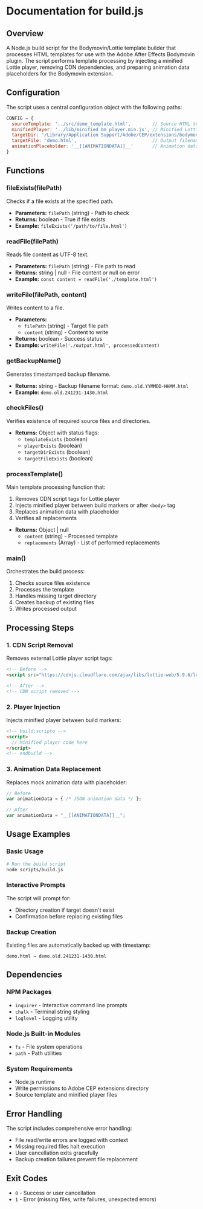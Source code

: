 # Documentation for build.js

## Overview

A Node.js build script for the Bodymovin/Lottie template builder that processes HTML templates for use with the Adobe After Effects Bodymovin plugin. The script performs template processing by injecting a minified Lottie player, removing CDN dependencies, and preparing animation data placeholders for the Bodymovin extension.

## Configuration

The script uses a central configuration object with the following paths:

```javascript
CONFIG = {
  sourceTemplate: '../src/demo_template.html',        // Source HTML template
  minifiedPlayer: '../lib/minified_bm_player.min.js', // Minified Lottie player
  targetDir: '/Library/Application Support/Adobe/CEP/extensions/bodymovin/assets/player/',
  targetFile: 'demo.html',                            // Output filename
  animationPlaceholder: '__[[ANIMATIONDATA]]__'       // Animation data placeholder
}
```

## Functions

### fileExists(filePath)
Checks if a file exists at the specified path.
- **Parameters:** `filePath` (string) - Path to check
- **Returns:** boolean - True if file exists
- **Example:** `fileExists('/path/to/file.html')`

### readFile(filePath)
Reads file content as UTF-8 text.
- **Parameters:** `filePath` (string) - File path to read
- **Returns:** string | null - File content or null on error
- **Example:** `const content = readFile('./template.html')`

### writeFile(filePath, content)
Writes content to a file.
- **Parameters:** 
  - `filePath` (string) - Target file path
  - `content` (string) - Content to write
- **Returns:** boolean - Success status
- **Example:** `writeFile('./output.html', processedContent)`

### getBackupName()
Generates timestamped backup filename.
- **Returns:** string - Backup filename format: `demo.old.YYMMDD-HHMM.html`
- **Example:** `demo.old.241231-1430.html`

### checkFiles()
Verifies existence of required source files and directories.
- **Returns:** Object with status flags:
  - `templateExists` (boolean)
  - `playerExists` (boolean)
  - `targetDirExists` (boolean)
  - `targetFileExists` (boolean)

### processTemplate()
Main template processing function that:
1. Removes CDN script tags for Lottie player
2. Injects minified player between build markers or after `<body>` tag
3. Replaces animation data with placeholder
4. Verifies all replacements

- **Returns:** Object | null
  - `content` (string) - Processed template
  - `replacements` (Array) - List of performed replacements

### main()
Orchestrates the build process:
1. Checks source files existence
2. Processes the template
3. Handles missing target directory
4. Creates backup of existing files
5. Writes processed output

## Processing Steps

### 1. CDN Script Removal
Removes external Lottie player script tags:
```html
<!-- Before -->
<script src="https://cdnjs.cloudflare.com/ajax/libs/lottie-web/5.9.6/lottie.js"></script>

<!-- After -->
<!-- CDN script removed -->
```

### 2. Player Injection
Injects minified player between build markers:
```html
<!-- build:scripto -->
<script>
  // Minified player code here
</script>
<!-- endbuild -->
```

### 3. Animation Data Replacement
Replaces mock animation data with placeholder:
```javascript
// Before
var animationData = { /* JSON animation data */ };

// After  
var animationData = "__[[ANIMATIONDATA]]__";
```

## Usage Examples

### Basic Usage
```bash
# Run the build script
node scripts/build.js
```

### Interactive Prompts
The script will prompt for:
- Directory creation if target doesn't exist
- Confirmation before replacing existing files

### Backup Creation
Existing files are automatically backed up with timestamp:
```
demo.html → demo.old.241231-1430.html
```

## Dependencies

### NPM Packages
- `inquirer` - Interactive command line prompts
- `chalk` - Terminal string styling
- `loglevel` - Logging utility

### Node.js Built-in Modules
- `fs` - File system operations
- `path` - Path utilities

### System Requirements
- Node.js runtime
- Write permissions to Adobe CEP extensions directory
- Source template and minified player files

## Error Handling

The script includes comprehensive error handling:
- File read/write errors are logged with context
- Missing required files halt execution
- User cancellation exits gracefully
- Backup creation failures prevent file replacement

## Exit Codes
- `0` - Success or user cancellation
- `1` - Error (missing files, write failures, unexpected errors)